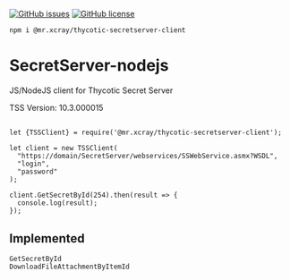 [![GitHub issues](https://img.shields.io/github/issues/Afigenius/SecretServer-nodejs.svg?style=flat)](https://github.com/Afigenius/SecretServer-nodejs/issues)
[![GitHub license](https://img.shields.io/github/license/Afigenius/SecretServer-nodejs.svg?style=flat)](https://github.com/Afigenius/SecretServer-nodejs/blob/master/LICENSE)

    npm i @mr.xcray/thycotic-secretserver-client

# SecretServer-nodejs
JS/NodeJS client for Thycotic Secret Server

TSS Version: 10.3.000015

##
    let {TSSClient} = require('@mr.xcray/thycotic-secretserver-client');
      
    let client = new TSSClient(
      "https://domain/SecretServer/webservices/SSWebService.asmx?WSDL", 
      "login", 
      "password"
    );
      
    client.GetSecretById(254).then(result => {
      console.log(result);
    });

## Implemented
    GetSecretById
    DownloadFileAttachmentByItemId 